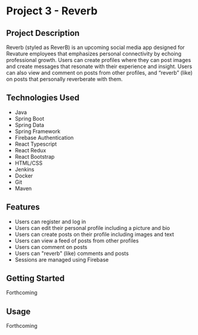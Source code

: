 # Project 3 - Reverb

## Project Description

Reverb (styled as ReverB) is an upcoming social media app designed for Revature employees that emphasizes personal connectivity by echoing professional growth. Users can create profiles where they can post images and create messages that resonate with their experience and insight. Users can also view and comment on posts from other profiles, and “reverb” (like) on posts that personally reverberate with them.

## Technologies Used

* Java
* Spring Boot
* Spring Data
* Spring Framework
* Firebase Authentication
* React Typescript
* React Redux
* React Bootstrap
* HTML/CSS
* Jenkins
* Docker
* Git
* Maven

## Features

* Users can register and log in
* Users can edit their personal profile including a picture and bio
* Users can create posts on their profile including images and text
* Users can view a feed of posts from other profiles
* Users can comment on posts
* Users can "reverb" (like) comments and posts
* Sessions are managed using Firebase

## Getting Started
   
Forthcoming

## Usage

Forthcoming
